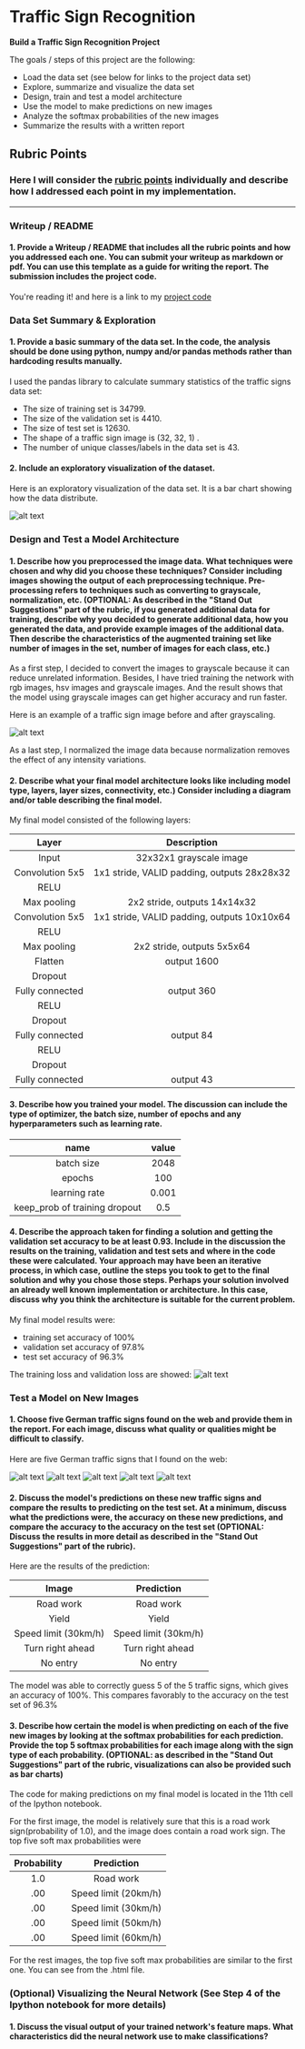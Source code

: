 # **Traffic Sign Recognition** 

**Build a Traffic Sign Recognition Project**

The goals / steps of this project are the following:
* Load the data set (see below for links to the project data set)
* Explore, summarize and visualize the data set
* Design, train and test a model architecture
* Use the model to make predictions on new images
* Analyze the softmax probabilities of the new images
* Summarize the results with a written report


[//]: # (Image References)

[image1]: ./examples/trainDataHist.png "trainDataHist"
[image2]: ./examples/grayscale.jpg "Grayscaling"
[image3]: ./examples/random_noise.jpg "Random Noise"
[image4]: ./mydata/index.jpg "Traffic Sign 1"
[image5]: ./mydata/yield.jpg "Traffic Sign 2"
[image6]: ./mydata/sl30.jpg "Traffic Sign 3"
[image7]: ./mydata/turnRight.jpg "Traffic Sign 4"
[image8]: ./mydata/NoPassing.jpg "Traffic Sign 5"
[image9]: ./examples/loss.png  "loss"

## Rubric Points
### Here I will consider the [rubric points](https://review.udacity.com/#!/rubrics/481/view) individually and describe how I addressed each point in my implementation.  

---
### Writeup / README

#### 1. Provide a Writeup / README that includes all the rubric points and how you addressed each one. You can submit your writeup as markdown or pdf. You can use this template as a guide for writing the report. The submission includes the project code.

You're reading it! and here is a link to my [project code](https://github.com/macy111/CarND-Traffic-Sign-Classifier/blob/master/Traffic_Sign_Classifier.ipynb)

### Data Set Summary & Exploration

#### 1. Provide a basic summary of the data set. In the code, the analysis should be done using python, numpy and/or pandas methods rather than hardcoding results manually.

I used the pandas library to calculate summary statistics of the traffic
signs data set:

* The size of training set is 34799.
* The size of the validation set is 4410.
* The size of test set is 12630.
* The shape of a traffic sign image is (32, 32, 1) .
* The number of unique classes/labels in the data set is 43.

#### 2. Include an exploratory visualization of the dataset.

Here is an exploratory visualization of the data set. It is a bar chart showing how the data distribute.

![alt text][image1]

### Design and Test a Model Architecture

#### 1. Describe how you preprocessed the image data. What techniques were chosen and why did you choose these techniques? Consider including images showing the output of each preprocessing technique. Pre-processing refers to techniques such as converting to grayscale, normalization, etc. (OPTIONAL: As described in the "Stand Out Suggestions" part of the rubric, if you generated additional data for training, describe why you decided to generate additional data, how you generated the data, and provide example images of the additional data. Then describe the characteristics of the augmented training set like number of images in the set, number of images for each class, etc.)

As a first step, I decided to convert the images to grayscale because it can reduce unrelated information. Besides, I have tried training the network with rgb images, hsv images and grayscale images. And the result shows that the model using grayscale images can get higher accuracy and run faster.

Here is an example of a traffic sign image before and after grayscaling.

![alt text][image2]

As a last step, I normalized the image data because normalization removes the effect of any intensity variations.


#### 2. Describe what your final model architecture looks like including model type, layers, layer sizes, connectivity, etc.) Consider including a diagram and/or table describing the final model.

My final model consisted of the following layers:

| Layer         		|     Description	        					| 
|:---------------------:|:---------------------------------------------:| 
| Input         		| 32x32x1 grayscale image   							| 
| Convolution 5x5     	| 1x1 stride, VALID padding, outputs 28x28x32 	|
| RELU					|												|
| Max pooling	      	| 2x2 stride,  outputs 14x14x32 				|
| Convolution 5x5	    | 1x1 stride, VALID padding, outputs 10x10x64 	|
| RELU					|												|
| Max pooling	      	| 2x2 stride,  outputs 5x5x64				|
|	Flatten					|	output 1600										|
|	Dropout					|												|
| Fully connected		| output 360      									|
| RELU					|												|
|	Dropout					|												|
| Fully connected		| output 84      									|
| RELU					|												|
|	Dropout					|												|
| Fully connected		| output 43      									|
 


#### 3. Describe how you trained your model. The discussion can include the type of optimizer, the batch size, number of epochs and any hyperparameters such as learning rate.

| name         		|     value	        					| 
|:---------------------:|:---------------------------------------------:| 
| batch size         		| 2048   							| 
| epochs         		| 100  							| 
| learning rate         		| 0.001  							| 
| keep_prob of training dropout         		| 0.5 							| 

#### 4. Describe the approach taken for finding a solution and getting the validation set accuracy to be at least 0.93. Include in the discussion the results on the training, validation and test sets and where in the code these were calculated. Your approach may have been an iterative process, in which case, outline the steps you took to get to the final solution and why you chose those steps. Perhaps your solution involved an already well known implementation or architecture. In this case, discuss why you think the architecture is suitable for the current problem.

My final model results were:
* training set accuracy of 100%
* validation set accuracy of 97.8%
* test set accuracy of 96.3%

The training loss and validation loss are showed:
![alt text][image9]

### Test a Model on New Images

#### 1. Choose five German traffic signs found on the web and provide them in the report. For each image, discuss what quality or qualities might be difficult to classify.

Here are five German traffic signs that I found on the web:

![alt text][image4] ![alt text][image5] ![alt text][image6] 
![alt text][image7] ![alt text][image8]


#### 2. Discuss the model's predictions on these new traffic signs and compare the results to predicting on the test set. At a minimum, discuss what the predictions were, the accuracy on these new predictions, and compare the accuracy to the accuracy on the test set (OPTIONAL: Discuss the results in more detail as described in the "Stand Out Suggestions" part of the rubric).

Here are the results of the prediction:

| Image			        |     Prediction	        					| 
|:---------------------:|:---------------------------------------------:| 
| Road work      		| Road work  									| 
| Yield    			| Yield 										|
| Speed limit (30km/h)					| Speed limit (30km/h)											|
| Turn right ahead	      		| Turn right ahead				 				|
| No entry		|  No entry     							|


The model was able to correctly guess 5 of the 5 traffic signs, which gives an accuracy of 100%. This compares favorably to the accuracy on the test set of 96.3%

#### 3. Describe how certain the model is when predicting on each of the five new images by looking at the softmax probabilities for each prediction. Provide the top 5 softmax probabilities for each image along with the sign type of each probability. (OPTIONAL: as described in the "Stand Out Suggestions" part of the rubric, visualizations can also be provided such as bar charts)

The code for making predictions on my final model is located in the 11th cell of the Ipython notebook.

For the first image, the model is relatively sure that this is a road work sign(probability of 1.0), and the image does contain a road work sign. The top five soft max probabilities were

| Probability         	|     Prediction	        					| 
|:---------------------:|:---------------------------------------------:| 
| 1.0         			| Road work   									| 
| .00     				| Speed limit (20km/h) 										|
| .00					| Speed limit (30km/h)											|
| .00	      			| Speed limit (50km/h)					 				|
| .00				    |  Speed limit (60km/h)     							|


For the rest images,  the top five soft max probabilities are similar to the first one. You can see from the .html file.

### (Optional) Visualizing the Neural Network (See Step 4 of the Ipython notebook for more details)
#### 1. Discuss the visual output of your trained network's feature maps. What characteristics did the neural network use to make classifications?


